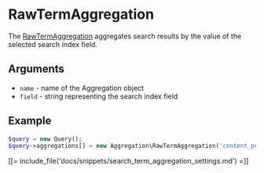# RawTermAggregation

The [RawTermAggregation](https://github.com/ezsystems/ezplatform-kernel/blob/master/eZ/Publish/API/Repository/Values/Content/Query/Aggregation/RawTermAggregation.php) aggregates search results by the value of the selected search index field.

## Arguments

- `name` - name of the Aggregation object
- `field` - string representing the search index field

## Example

``` php
$query = new Query();
$query->aggregations[] = new Aggregation\RawTermAggregation('content_per_content_type', 'content_type_id_id');
```

[[= include_file('docs/snippets/search_term_aggregation_settings.md') =]]
